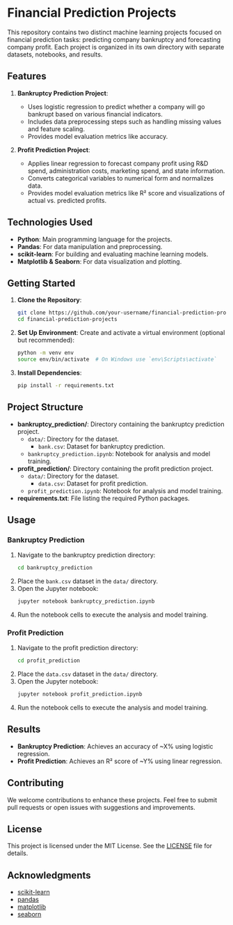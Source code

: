 # Financial Prediction Projects

This repository contains two distinct machine learning projects focused on financial prediction tasks: predicting company bankruptcy and forecasting company profit. Each project is organized in its own directory with separate datasets, notebooks, and results.

## Features

1. **Bankruptcy Prediction Project**:
    - Uses logistic regression to predict whether a company will go bankrupt based on various financial indicators.
    - Includes data preprocessing steps such as handling missing values and feature scaling.
    - Provides model evaluation metrics like accuracy.

2. **Profit Prediction Project**:
    - Applies linear regression to forecast company profit using R&D spend, administration costs, marketing spend, and state information.
    - Converts categorical variables to numerical form and normalizes data.
    - Provides model evaluation metrics like R² score and visualizations of actual vs. predicted profits.

## Technologies Used

- **Python**: Main programming language for the projects.
- **Pandas**: For data manipulation and preprocessing.
- **scikit-learn**: For building and evaluating machine learning models.
- **Matplotlib & Seaborn**: For data visualization and plotting.

## Getting Started

1. **Clone the Repository**:
    ```sh
    git clone https://github.com/your-username/financial-prediction-projects.git
    cd financial-prediction-projects
    ```

2. **Set Up Environment**:
    Create and activate a virtual environment (optional but recommended):
    ```sh
    python -m venv env
    source env/bin/activate  # On Windows use `env\Scripts\activate`
    ```

3. **Install Dependencies**:
    ```sh
    pip install -r requirements.txt
    ```

## Project Structure

- **bankruptcy_prediction/**: Directory containing the bankruptcy prediction project.
  - `data/`: Directory for the dataset.
    - `bank.csv`: Dataset for bankruptcy prediction.
  - `bankruptcy_prediction.ipynb`: Notebook for analysis and model training.
- **profit_prediction/**: Directory containing the profit prediction project.
  - `data/`: Directory for the dataset.
    - `data.csv`: Dataset for profit prediction.
  - `profit_prediction.ipynb`: Notebook for analysis and model training.
- **requirements.txt**: File listing the required Python packages.

## Usage

### Bankruptcy Prediction

1. Navigate to the bankruptcy prediction directory:
    ```sh
    cd bankruptcy_prediction
    ```
2. Place the `bank.csv` dataset in the `data/` directory.
3. Open the Jupyter notebook:
    ```sh
    jupyter notebook bankruptcy_prediction.ipynb
    ```
4. Run the notebook cells to execute the analysis and model training.

### Profit Prediction

1. Navigate to the profit prediction directory:
    ```sh
    cd profit_prediction
    ```
2. Place the `data.csv` dataset in the `data/` directory.
3. Open the Jupyter notebook:
    ```sh
    jupyter notebook profit_prediction.ipynb
    ```
4. Run the notebook cells to execute the analysis and model training.

## Results

- **Bankruptcy Prediction**: Achieves an accuracy of ~X% using logistic regression.
- **Profit Prediction**: Achieves an R² score of ~Y% using linear regression.

## Contributing

We welcome contributions to enhance these projects. Feel free to submit pull requests or open issues with suggestions and improvements.

## License

This project is licensed under the MIT License. See the [LICENSE](LICENSE) file for details.

## Acknowledgments

- [scikit-learn](https://scikit-learn.org/)
- [pandas](https://pandas.pydata.org/)
- [matplotlib](https://matplotlib.org/)
- [seaborn](https://seaborn.pydata.org/)

